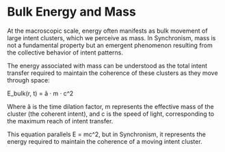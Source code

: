 # Bulk Energy and Mass

At the macroscopic scale, energy often manifests as bulk movement of
large intent clusters, which we perceive as mass. In Synchronism, mass
is not a fundamental property but an emergent phenomenon resulting from
the collective behavior of intent patterns.

The energy associated with mass can be understood as the total intent
transfer required to maintain the coherence of these clusters as they
move through space:

E_bulk(r, t) = ã · m · c\^2

Where ã is the time dilation factor, m represents the effective mass of
the cluster (the coherent intent), and c is the speed of light,
corresponding to the maximum reach of intent transfer.

This equation parallels E = mc\^2, but in Synchronism, it represents the
energy required to maintain the coherence of a moving intent cluster.